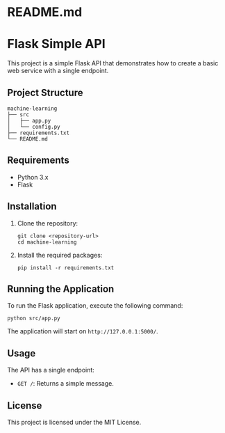 # README.md

# Flask Simple API

This project is a simple Flask API that demonstrates how to create a basic web service with a single endpoint.

## Project Structure

```
machine-learning
├── src
│   ├── app.py
│   └── config.py
├── requirements.txt
└── README.md
```

## Requirements

- Python 3.x
- Flask

## Installation

1. Clone the repository:

   ```
   git clone <repository-url>
   cd machine-learning
   ```

2. Install the required packages:
   ```
   pip install -r requirements.txt
   ```

## Running the Application

To run the Flask application, execute the following command:

```
python src/app.py
```

The application will start on `http://127.0.0.1:5000/`.

## Usage

The API has a single endpoint:

- `GET /`: Returns a simple message.

## License

This project is licensed under the MIT License.
